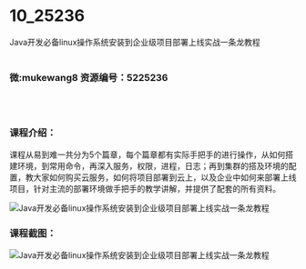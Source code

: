 # 10_25236
Java开发必备linux操作系统安装到企业级项目部署上线实战一条龙教程
<br/></br>
<h3>微:mukewang8 资源编号：5225236</h3>
<br/></br>
<h3>课程介绍：</h3>
<p>课程从易到难一共分为5个篇章，每个篇章都有实际手把手的进行操作，从如何搭建环境，到常用命令，再深入服务，权限，进程，日志；再到集群的搭及环境的配置，教大家如何购买云服务，如何将项目部署到云上，以及企业中如何来部署上线项目，针对主流的部署环境做手把手的教学讲解，并提供了配套的所有资料。</p>
<p><img src="https://www.ko996.com/wp-content/uploads/img/2022/07/1-49-300x159.png" alt="Java开发必备linux操作系统安装到企业级项目部署上线实战一条龙教程"></p>
<div class="info-desc">
<h3>课程截图：</h3>
<p><img src="https://www.ko996.com/wp-content/uploads/img/2022/07/2-48.png" alt="Java开发必备linux操作系统安装到企业级项目部署上线实战一条龙教程"></p>


			
</div>

